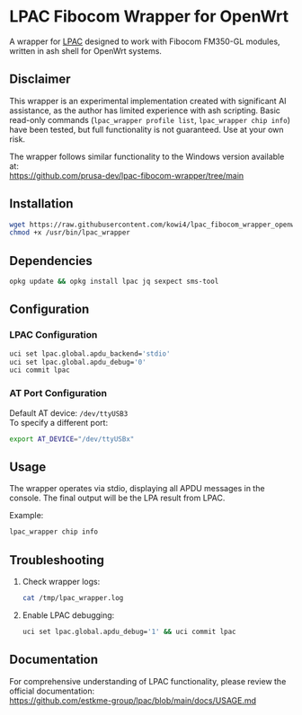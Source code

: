 # LPAC Fibocom Wrapper for OpenWrt

A wrapper for [LPAC](https://github.com/estkme-group/lpac) designed to work with Fibocom FM350-GL modules, written in ash shell for OpenWrt systems.

## Disclaimer

This wrapper is an experimental implementation created with significant AI assistance, as the author has limited experience with ash scripting. Basic read-only commands (`lpac_wrapper profile list`, `lpac_wrapper chip info`) have been tested, but full functionality is not guaranteed. Use at your own risk.

The wrapper follows similar functionality to the Windows version available at:  
https://github.com/prusa-dev/lpac-fibocom-wrapper/tree/main

## Installation

```bash
wget https://raw.githubusercontent.com/kowi4/lpac_fibocom_wrapper_openwrt/main/lpac_wrapper -O /usr/bin/lpac_wrapper
chmod +x /usr/bin/lpac_wrapper
```

## Dependencies

```bash
opkg update && opkg install lpac jq sexpect sms-tool
```

## Configuration

### LPAC Configuration
```bash
uci set lpac.global.apdu_backend='stdio'
uci set lpac.global.apdu_debug='0'
uci commit lpac
```

### AT Port Configuration
Default AT device: `/dev/ttyUSB3`  
To specify a different port:
```bash
export AT_DEVICE="/dev/ttyUSBx"
```

## Usage

The wrapper operates via stdio, displaying all APDU messages in the console. The final output will be the LPA result from LPAC.

Example:
```bash
lpac_wrapper chip info
```

## Troubleshooting

1. Check wrapper logs:
   ```bash
   cat /tmp/lpac_wrapper.log
   ```

2. Enable LPAC debugging:
   ```bash
   uci set lpac.global.apdu_debug='1' && uci commit lpac
   ```

## Documentation

For comprehensive understanding of LPAC functionality, please review the official documentation:  
https://github.com/estkme-group/lpac/blob/main/docs/USAGE.md
